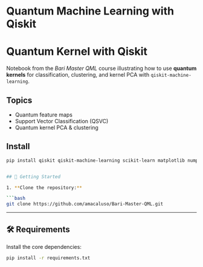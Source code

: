 # Quantum Machine Learning with Qiskit

# Quantum Kernel with Qiskit

Notebook from the *Bari Master QML* course illustrating how to use **quantum kernels** for classification, clustering, and kernel PCA with `qiskit-machine-learning`.

## Topics
- Quantum feature maps
- Support Vector Classification (QSVC)
- Quantum kernel PCA & clustering

## Install
```bash
pip install qiskit qiskit-machine-learning scikit-learn matplotlib numpy


## 🚀 Getting Started

1. **Clone the repository:**

```bash
git clone https://github.com/amacaluso/Bari-Master-QML.git
```

---

## 🛠️ Requirements

Install the core dependencies:

```bash
pip install -r requirements.txt   
```
